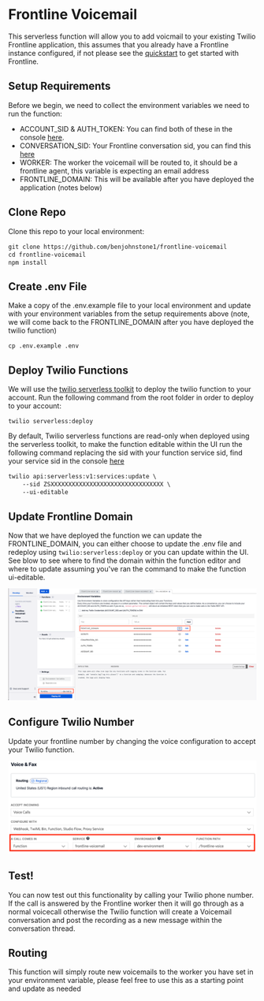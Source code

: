 # Frontline Voicemail

This serverless function will allow you to add voicmail to your existing Twilio Frontline application, this assumes that you already have a Frontline instance configured, if not please see the [quickstart](https://www.twilio.com/docs/frontline/nodejs-demo-quickstart) to get started with Frontline.

## Setup Requirements

Before we begin, we need to collect the environment variables we need to run the function:

- ACCOUNT_SID & AUTH_TOKEN: You can find both of these in the console [here](https://console.twilio.com/?frameUrl=/console).
- CONVERSATION_SID: Your Frontline conversation sid, you can find this [here](https://console.twilio.com/us1/develop/conversations/manage/services?frameUrl=%2Fconsole%2Fconversations%2Fservices)
- WORKER: The worker the voicemail will be routed to, it should be a frontline agent, this variable is expecting an email address
- FRONTLINE_DOMAIN: This will be available after you have deployed the application (notes below)

## Clone Repo

Clone this repo to your local environment:

```
git clone https://github.com/benjohnstone1/frontline-voicemail
cd frontline-voicemail
npm install
```

## Create .env File

Make a copy of the .env.example file to your local environment and update with your environment variables from the setup requirements above (note, we will come back to the FRONTLINE_DOMAIN after you have deployed the twilio function)

```
cp .env.example .env

```

## Deploy Twilio Functions

We will use the [twilio serverless toolkit](https://www.twilio.com/docs/labs/serverless-toolkit) to deploy the twilio function to your account.
Run the following command from the root folder in order to deploy to your account:

```
twilio serverless:deploy
```

By default, Twilio serverless functions are read-only when deployed using the serverless toolkit, to make the function editable within the UI run the following command replacing the sid with your function service sid, find your service sid in the console [here](https://console.twilio.com/us1/develop/functions/services?frameUrl=/console/functions/overview/services)

```
twilio api:serverless:v1:services:update \
    --sid ZSXXXXXXXXXXXXXXXXXXXXXXXXXXXXXXXX \
    --ui-editable
```

## Update Frontline Domain

Now that we have deployed the function we can update the FRONTLINE_DOMAIN, you can either choose to update the .env file and redeploy using `twilio:serverless:deploy` or you can update within the UI. See blow to see where to find the domain within the function editor and where to update assuming you've ran the command to make the function ui-editable.

![alt Frontline Domain](https://github.com/benjohnstone1/frontline-voicemail/blob/main/public/Frontline%20Domain.png)

## Configure Twilio Number

Update your frontline number by changing the voice configuration to accept your Twilio function.

![alt Configure Number](https://github.com/benjohnstone1/frontline-voicemail/blob/main/public/Configure%20Number.png)

## Test!

You can now test out this functionality by calling your Twilio phone number. If the call is answered by the Frontline worker then it will go through as a normal voicecall otherwise the Twilio function will create a Voicemail conversation and post the recording as a new message within the conversation thread.

## Routing

This function will simply route new voicemails to the worker you have set in your environment variable, please feel free to use this as a starting point and update as needed
